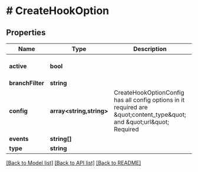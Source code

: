 # # CreateHookOption

## Properties

Name | Type | Description | Notes
------------ | ------------- | ------------- | -------------
**active** | **bool** |  | [optional] [default to false]
**branchFilter** | **string** |  | [optional]
**config** | **array<string,string>** | CreateHookOptionConfig has all config options in it required are \&quot;content_type\&quot; and \&quot;url\&quot; Required |
**events** | **string[]** |  | [optional]
**type** | **string** |  |

[[Back to Model list]](../../README.md#models) [[Back to API list]](../../README.md#endpoints) [[Back to README]](../../README.md)
